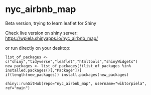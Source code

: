 # nyc_airbnb_map
Beta version, trying to learn leaflet for Shiny

Check live version on shiny server:
https://wpiela.shinyapps.io/nyc_airbnb_map/

or run directly on your desktop:
```
list_of_packages <- c("shiny","tidyverse","leaflet","htmltools","shinyWidgets")
new_packages <- list_of_packages[!(list_of_packages %in% installed.packages()[,"Package"])]
if(length(new_packages)) install.packages(new_packages)

shiny::runGitHub(repo="nyc_airbnb_map", username="wiktorpiela", ref="main")
```
